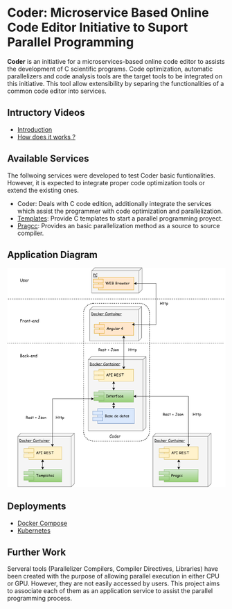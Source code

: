 # Coder: Microservice Based Online Code Editor Initiative to Suport Parallel Programming

**Coder** is an initiative for a microservices-based online code editor to assists the development of C scientific programs. Code optimization, automatic parallelizers and code analysis tools are the target tools to be integrated on this initiative.
This tool allow extensibility by separing the functionalities of a common code editor into services.

## Intructory Videos

* [Introduction](https://www.youtube.com/watch?v=0I5hRkwDllk&t=8s)
* [How does it works ?](https://www.youtube.com/watch?v=ixcd9PUuE3I)

## Available Services

The follwoing services were developed to test Coder basic funtionalities. However, it is expected to integrate proper code optimization tools or extend the existing ones.

* Coder: Deals with C code edition, additionally integrate the services which assist the programmer with code optimization and parallelization.
* [Templates](https://github.com/DonAurelio/parallel-templates): Provide C templates to start a parallel programming proyect.
* [Pragcc](https://github.com/DonAurelio/pragcc): Provides an basic parallelization method as a source to source compiler.

## Application Diagram

![alt text](https://github.com/DonAurelio/coder/blob/master/doc/deploy_diagram.png)

## Deployments 

* [Docker Compose](https://github.com/DonAurelio/coder/tree/master/compose) 
* [Kubernetes](https://github.com/DonAurelio/coder/tree/master/kubernetes)

## Further Work

Serveral tools (Parallelizer Compilers, Compiler Directives, Libraries) have been created with the purpose of allowing parallel execution in either CPU or GPU. However, they are not easily accessed by users. This project aims to associate each of them as an application service to assist the parallel programming process.

